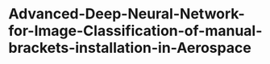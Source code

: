 # Advanced-Deep-Neural-Network-for-Image-Classification-of-manual-brackets-installation-in-Aerospace